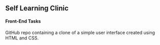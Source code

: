 <h2>Self Learning Clinic</h2>
<p><h4>Front-End Tasks</h4></p>

<div>GitHub repo containing a clone of a simple user interface created using HTML and CSS.
</div>